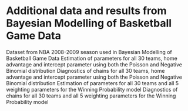 # Additional data and results from Bayesian Modelling of Basketball Game Data 
Dataset from NBA 2008-2009 season used in Bayesian Modelling of Basketball Game Data
Estimation of parameters for all 30 teams, home advantage and intercept parameter using both the Poisson and Negative Binomial distribution
Diagnostics of chains for all 30 teams, home advantage and intercept parameter using both the Poisson and Negative Binomial distribution
Estimation of parameters for all 30 teams and all 5 weighting parameters for the Winning Probability model
Diagnostics of chains for all 30 teams and all 5 weighting parameters for the Winning Probability model
